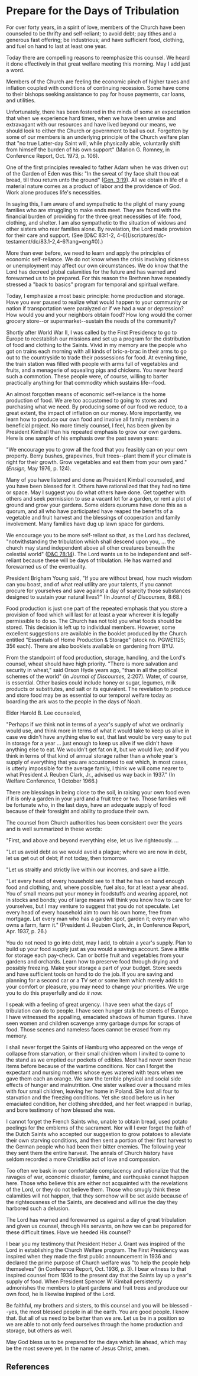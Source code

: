# Prepare for the Days of Tribulation

For over forty years, in a spirit of love, members of the Church have been
counseled to be thrifty and self-reliant; to avoid debt; pay tithes and a
generous fast offering; be industrious; and have sufficient food, clothing,
and fuel on hand to last at least one year.

Today there are compelling reasons to reemphasize this counsel. We heard it
done effectively in that great welfare meeting this morning. May I add just a
word.

Members of the Church are feeling the economic pinch of higher taxes and
inflation coupled with conditions of continuing recession. Some have come to
their bishops seeking assistance to pay for house payments, car loans, and
utilities.

Unfortunately, there has been fostered in the minds of some an expectation
that when we experience hard times, when we have been unwise and extravagant
with our resources and have lived beyond our means, we should look to either
the Church or government to bail us out. Forgotten by some of our members is
an underlying principle of the Church welfare plan that "no true Latter-day
Saint will, while physically able, voluntarily shift from himself the burden
of his own support" (Marion G. Romney, in Conference Report, Oct. 1973, p.
106).

One of the first principles revealed to father Adam when he was driven out of
the Garden of Eden was this: "In the sweat of thy face shalt thou eat bread,
till thou return unto the ground" ([Gen.
3:19](/scriptures/ot/gen/3.19?lang=eng#18)). All we obtain in life of a
material nature comes as a product of labor and the providence of God. Work
alone produces life's necessities.

In saying this, I am aware of and sympathetic to the plight of many young
families who are struggling to make ends meet. They are faced with the
financial burden of providing for the three great necessities of life: food,
clothing, and shelter. I am also sympathetic to the situation of widows and
other sisters who rear families alone. By revelation, the Lord made provision
for their care and support. (See [D&amp;C 83:1-2, 4-6](/scriptures/dc-
testament/dc/83.1-2,4-6?lang=eng#0).)

More than ever before, we need to learn and apply the principles of economic
self-reliance. We do not know when the crisis involving sickness or
unemployment may affect our own circumstances. We do know that the Lord has
decreed global calamities for the future and has warned and forewarned us to
be prepared. For this reason the Brethren have repeatedly stressed a "back to
basics" program for temporal and spiritual welfare.

Today, I emphasize a most basic principle: home production and storage. Have
you ever paused to realize what would happen to your community or nation if
transportation were paralyzed or if we had a war or depression? How would you
and your neighbors obtain food? How long would the corner grocery store--or
supermarket--sustain the needs of the community?

Shortly after World War II, I was called by the First Presidency to go to
Europe to reestablish our missions and set up a program for the distribution
of food and clothing to the Saints. Vivid in my memory are the people who got
on trains each morning with all kinds of bric-a-brac in their arms to go out
to the countryside to trade their possessions for food. At evening time, the
train station was filled with people with arms full of vegetables and fruits,
and a menagerie of squealing pigs and chickens. You never heard such a
commotion. These people were, of course, willing to barter practically
anything for that commodity which sustains life--food.

An almost forgotten means of economic self-reliance is the home production of
food. We are too accustomed to going to stores and purchasing what we need. By
producing some of our food we reduce, to a great extent, the impact of
inflation on our money. More importantly, we learn how to produce our own food
and involve all family members in a beneficial project. No more timely
counsel, I feel, has been given by President Kimball than his repeated
emphasis to grow our own gardens. Here is one sample of his emphasis over the
past seven years:

"We encourage you to grow all the food that you feasibly can on your own
property. Berry bushes, grapevines, fruit trees--plant them if your climate is
right for their growth. Grow vegetables and eat them from your own yard."
(_Ensign,_ May 1976, p. 124).

Many of you have listened and done as President Kimball counseled, and you
have been blessed for it. Others have rationalized that they had no time or
space. May I suggest you do what others have done. Get together with others
and seek permission to use a vacant lot for a garden, or rent a plot of ground
and grow your gardens. Some elders quorums have done this as a quorum, and all
who have participated have reaped the benefits of a vegetable and fruit
harvest and the blessings of cooperation and family involvement. Many families
have dug up lawn space for gardens.

We encourage you to be more self-reliant so that, as the Lord has declared,
"notwithstanding the tribulation which shall descend upon you, ... the church
may stand independent above all other creatures beneath the celestial world"
([D&amp;C 78:14](/scriptures/dc-testament/dc/78.14?lang=eng#13)). The Lord
wants us to be independent and self-reliant because these will be days of
tribulation. He has warned and forewarned us of the eventuality.

President Brigham Young said, "If you are without bread, how much wisdom can
you boast, and of what real utility are your talents, if you cannot procure
for yourselves and save against a day of scarcity those substances designed to
sustain your natural lives?" (In _Journal of Discourses,_ 8:68.)

Food production is just one part of the repeated emphasis that you store a
provision of food which will last for at least a year wherever it is legally
permissible to do so. The Church has not told you what foods should be stored.
This decision is left up to individual members. However, some excellent
suggestions are available in the booklet produced by the Church entitled
"Essentials of Home Production &amp; Storage" (stock no. PGWE1125; 35¢ each).
There are also booklets available on gardening from BYU.

From the standpoint of food production, storage, handling, and the Lord's
counsel, wheat should have high priority. "There is more salvation and
security in wheat," said Orson Hyde years ago, "than in all the political
schemes of the world" (in _Journal of Discourses,_ 2:207). Water, of course,
is essential. Other basics could include honey or sugar, legumes, milk
products or substitutes, and salt or its equivalent. The revelation to produce
and store food may be as essential to our temporal welfare today as boarding
the ark was to the people in the days of Noah.

Elder Harold B. Lee counseled,

"Perhaps if we think not in terms of a year's supply of what we ordinarily
would use, and think more in terms of what it would take to keep us alive in
case we didn't have anything else to eat, that last would be very easy to put
in storage for a year ... just enough to keep us alive if we didn't have
anything else to eat. We wouldn't get fat on it, but we would live; and if you
think in terms of that kind of annual storage rather than a whole year's
supply of everything that you are accustomed to eat which, in most cases, is
utterly impossible for the average family, I think we will come nearer to what
President J. Reuben Clark, Jr., advised us way back in 1937." (In Welfare
Conference, 1 October 1966.)

There are blessings in being close to the soil, in raising your own food even
if it is only a garden in your yard and a fruit tree or two. Those families
will be fortunate who, in the last days, have an adequate supply of food
because of their foresight and ability to produce their own.

The counsel from Church authorities has been consistent over the years and is
well summarized in these words:

"First, and above and beyond everything else, let us live righteously. ...

"Let us avoid debt as we would avoid a plague; where we are now in debt, let
us get out of debt; if not today, then tomorrow.

"Let us straitly and strictly live within our incomes, and save a little.

"Let every head of every household see to it that he has on hand enough food
and clothing, and, where possible, fuel also, for at least a year ahead. You
of small means put your money in foodstuffs and wearing apparel, not in stocks
and bonds; you of large means will think you know how to care for yourselves,
but I may venture to suggest that you do not speculate. Let every head of
every household aim to own his own home, free from mortgage. Let every man who
has a garden spot, garden it; every man who owns a farm, farm it." (President
J. Reuben Clark, Jr., in Conference Report, Apr. 1937, p. 26.)

You do not need to go into debt, may I add, to obtain a year's supply. Plan to
build up your food supply just as you would a savings account. Save a little
for storage each pay-check. Can or bottle fruit and vegetables from your
gardens and orchards. Learn how to preserve food through drying and possibly
freezing. Make your storage a part of your budget. Store seeds and have
sufficient tools on hand to do the job. If you are saving and planning for a
second car or a TV set or some item which merely adds to your comfort or
pleasure, you may need to change your priorities. We urge you to do this
prayerfully and _do it now._

I speak with a feeling of great urgency. I have seen what the days of
tribulation can do to people. I have seen hunger stalk the streets of Europe.
I have witnessed the appalling, emaciated shadows of human figures. I have
seen women and children scavenge army garbage dumps for scraps of food. Those
scenes and nameless faces cannot be erased from my memory.

I shall never forget the Saints of Hamburg who appeared on the verge of
collapse from starvation, or their small children whom I invited to come to
the stand as we emptied our pockets of edibles. Most had never seen these
items before because of the wartime conditions. Nor can I forget the expectant
and nursing mothers whose eyes watered with tears when we gave them each an
orange. We saw the terrible physical and social side effects of hunger and
malnutrition. One sister walked over a thousand miles with four small
children, leaving her home in Poland. She lost all four to starvation and the
freezing conditions. Yet she stood before us in her emaciated condition, her
clothing shredded, and her feet wrapped in burlap, and bore testimony of how
blessed she was.

I cannot forget the French Saints who, unable to obtain bread, used potato
peelings for the emblems of the sacrament. Nor will I ever forget the faith of
the Dutch Saints who accepted our suggestion to grow potatoes to alleviate
their own starving conditions, and then sent a portion of their first harvest
to the German people who had been their bitter enemies. The following year
they sent them the entire harvest. The annals of Church history have seldom
recorded a more Christlike act of love and compassion.

Too often we bask in our comfortable complacency and rationalize that the
ravages of war, economic disaster, famine, and earthquake cannot happen here.
Those who believe this are either not acquainted with the revelations of the
Lord, or they do not believe them. Those who smugly think these calamities
will not happen, that they somehow will be set aside because of the
righteousness of the Saints, are deceived and will rue the day they harbored
such a delusion.

The Lord has warned and forewarned us against a day of great tribulation and
given us counsel, through His servants, on how we can be prepared for these
difficult times. Have we heeded His counsel?

I bear you my testimony that President Heber J. Grant was inspired of the Lord
in establishing the Church Welfare program. The First Presidency was inspired
when they made the first public announcement in 1936 and declared the prime
purpose of Church welfare was "to help the people help themselves" (in
Conference Report, Oct. 1936, p. 3). I bear witness to that inspired counsel
from 1936 to the present day that the Saints lay up a year's supply of food.
When President Spencer W. Kimball persistently admonishes the members to plant
gardens and fruit trees and produce our own food, he is likewise inspired of
the Lord.

Be faithful, my brothers and sisters, to this counsel and you will be blessed
--yes, the most blessed people in all the earth. You are good people. I know
that. But all of us need to be better than we are. Let us be in a position so
we are able to not only feed ourselves through the home production and
storage, but others as well.

May God bless us to be prepared for the days which lie ahead, which may be the
most severe yet. In the name of Jesus Christ, amen.

## References

